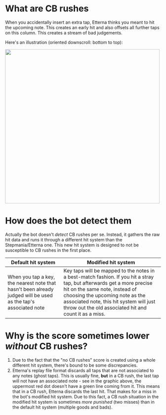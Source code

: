 # What are CB rushes
When you accidentally insert an extra tap, Etterna thinks you meant to hit the upcoming note. This creates an early hit and also offsets all further taps on this column. This creates a stream of bad judgements.

Here's an illustration (oriented downscroll: bottom to top):

<img height=500px src=https://cdn.discordapp.com/attachments/389194939881488385/749534524479897630/cbrush-explanation.png>

# How does the bot detect them
Actually the bot doesn't _detect_ CB rushes per se. Instead, it gathers the raw hit data and runs it through a different hit system than the Stepmania/Etterna one. This new hit system is designed to not be susceptible to CB rushes in the first place.

Default hit system | Modified hit system
--|--
When you tap a key, the nearest note that hasn't been already judged will be used as the tap's associated note | Key taps will be mapped to the notes in a best-match fashion. If you hit a stray tap, but afterwards get a more precise hit on the same note, instead of choosing the upcoming note as the associated note, this hit system will just throw out the old associated hit and count it as a miss.

# Why is the score sometimes lower _without_ CB rushes?
1. Due to the fact that the "no CB rushes" score is created using a whole different hit system, there's bound to be some discrepancies.
2. Etterna's replay file format discards all taps that are not associated to any notes (ghost taps). 
    This is usually fine, **but** in a CB rush, the last tap will not have an associated note - see in the graphic above, the uppermost red dot doesn't have a green line coming from it. This means that in a CB rush, Etterna discards the last hit. That makes for a miss in the bot's modified hit system.
    Due to this fact, a CB rush situation in the modified hit system is sometimes _more punished_ (two misses) than in the default hit system (multiple goods and bads).
 

